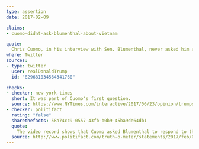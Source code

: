 ```yaml
---
type: assertion
date: 2017-02-09

claims:
- cuomo-didnt-ask-blumenthal-about-vietnam

quote:
  Chris Cuomo, in his interview with Sen. Blumenthal, never asked him about his long-term lie about his brave “service” in Vietnam. FAKE NEWS!
where: Twitter
sources:
- type: twitter
  user: realDonaldTrump
  id: "829681034564341760"

checks:
- checker: new-york-times
  short: It was part of Cuomo's first question.
  source: https://www.NYTimes.com/interactive/2017/06/23/opinion/trumps-lies.html
- checker: politifact
  rating: "false"
  sharethefacts: 58a74cc9-0557-43fb-b0b9-45ba9de64db1
  quote:
    The video record shows that Cuomo asked Blumenthal to respond to the charge that he lacked credibility after misrepresenting his military record.
  source: http://www.politifact.com/truth-o-meter/statements/2017/feb/09/donald-trump/trump-wrong-sen-blumenthals-cnn-interview-and-viet/
---
```

